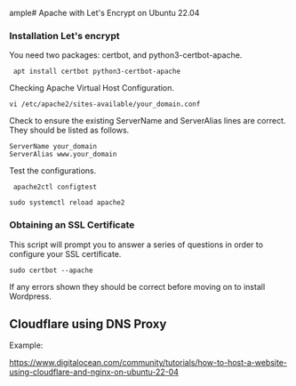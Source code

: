 ample# Apache with Let's Encrypt on Ubuntu 22.04

### Installation Let's encrypt

You need two packages: certbot, and python3-certbot-apache.

```
 apt install certbot python3-certbot-apache
```

Checking Apache Virtual Host Configuration.

```
vi /etc/apache2/sites-available/your_domain.conf
```

Check to ensure the existing ServerName and ServerAlias lines are correct. They should be listed as follows.

```
ServerName your_domain
ServerAlias www.your_domain
```

Test the configurations.

```
 apache2ctl configtest
```
```
sudo systemctl reload apache2
```

### Obtaining an SSL Certificate

This script will prompt you to answer a series of questions in order to configure your SSL certificate.

```
sudo certbot --apache
```
If any errors shown they should be correct before moving on to install Wordpress.

## Cloudflare using DNS Proxy

Example:

https://www.digitalocean.com/community/tutorials/how-to-host-a-website-using-cloudflare-and-nginx-on-ubuntu-22-04

